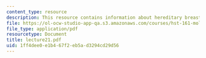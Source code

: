 ```yaml
---
content_type: resource
description: This resource contains information about hereditary breast ovarian cancer.
file: https://ol-ocw-studio-app-qa.s3.amazonaws.com/courses/hst-161-molecular-biology-and-genetics-in-modern-medicine-fall-2007/1ff4dee0e1b467f2eb5ad3294cd29d56_lecture21.pdf
file_type: application/pdf
resourcetype: Document
title: lecture21.pdf
uid: 1ff4dee0-e1b4-67f2-eb5a-d3294cd29d56
---
```

